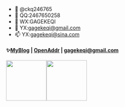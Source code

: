 - 👋  @ckq246765
- 👀  QQ:2467650258
- 🌱  WX:GAGEKEQI
- 💞️  YX:gagekeqi@gmail.com
- 📫  YX:gagekeqi@sina.com
#### ✨<a href="https://ckq246765.github.io" target="_blank">MyBlog</a> | <a href="https://github.com/ckq246765/ckq246765.github.io" target="_blank">OpenAddr</a> | gagekeqi@gmail.com  
<img height="110px" src="https://github-readme-stats.vercel.app/api?username=shaoxiongdu&cache_seconds=1800&hide_title=true&hide_border=false&show_icons=true&include_all_commits=true&count_private=true&line_height=21&bg_color=0,EC6C6C,FFD479,FFFC79,73FA79&theme=graywhite&locale=cn&hide=contribs" /><img height="110px" src="https://github-readme-stats.vercel.app/api/top-langs/?username=shaoxiongdu&hide_title=true&hide_border=false&line_height=21&bg_color=0,EC6C6C,FFD479,FFFC79,73FA79&theme=graywhite&layout=compact&locale=cn" />
<!---
ckq246765/ckq246765 is a ✨ special ✨ repository because its `README.md` (this file) appears on your GitHub profile.
You can click the Preview link to take a look at your changes.
--->
